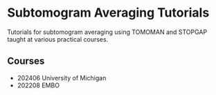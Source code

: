 # Subtomogram Averaging Tutorials

Tutorials for subtomogram averaging using TOMOMAN and STOPGAP taught at various practical courses.

## Courses

* 202406 University of Michigan
* 202208 EMBO